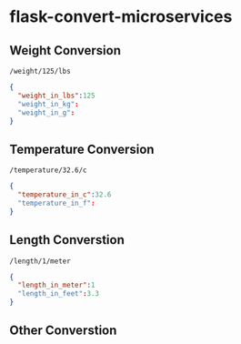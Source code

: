 # flask-convert-microservices

## Weight Conversion 
`/weight/125/lbs`

```json
{
  "weight_in_lbs":125
  "weight_in_kg":
  "weight_in_g":
}
```

## Temperature Conversion 
`/temperature/32.6/c`

```json
{
  "temperature_in_c":32.6
  "temperature_in_f":
}
```

## Length Converstion 
`/length/1/meter`

```json
{
  "length_in_meter":1
  "length_in_feet":3.3
}
```

## Other Converstion 
